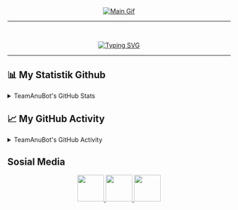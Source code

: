 <div align="center">
    <a href="https://teamanubot.github.io">
        <img src="https://media.tenor.com/2h5AqdpGfi0AAAAC/arlecchino-genshin-impact.gif" alt="Main Gif" />
    </a>
</div>

-----
<br>

<p align="center">
    <a href="https://teamanubot.github.io">
        <img src="https://readme-typing-svg.herokuapp.com?font=Fira&size=34&pause=1000&color=F70606&center=true&random=false&&width=900&lines=Hai+saya+Rivai;Kamu+bisa+panggil+saya+Munte;Hanya+manusia+biasa+yang+penasaran" alt="Typing SVG" />
    </a>
</p>

-----

📊 My Statistik Github
-----
<details>
    <summary>TeamAnuBot's GitHub Stats</summary>
    <table style="width:100%">
        <tr>
            <th style="position:relative;">
                <div style="position:absolute; left:50%; transform:translateX(-50%);">
                    <a href="https://teamanubot.github.io">
                        <img src="https://github-readme-stats.vercel.app/api?username=teamanubot&show_icons=true&theme=radical&hide_border=true&hide=issues,contribs" />
                    </a>
                </div>
            </th>
            <th style="position:relative;">
                <div style="position:absolute; left:50%; transform:translateX(-50%);">
                    <a href="https://teamanubot.github.io">
                        <img src="https://github-readme-stats.vercel.app/api/top-langs/?username=teamanubot&size_weight=0.5&count_weight=0.5&langs_count=10&show_icons=true&theme=radical&layout=compact" />
                    </a>
                </div>
            </th>
        </tr>
    </table>
</details>

📈 My GitHub Activity
-----
<details>
  <summary>TeamAnuBot's GitHub Activity</summary>
    <a href="https://teamanubot.github.io">
        <img alt="TeamAnuBot's Activity Graph" src="https://github-readme-activity-graph.vercel.app/graph?username=teamanubot&theme=chartreuse-dark&custom_title=TeamAnuBot's%20contribution%20graph&hide_border=true" />
    </a>
</details>

Sosial Media
-----
<p align="center">
    <a href="https://www.github.com/teamanubot" target="_blank" rel="noreferrer">
        <picture>
            <source media="(prefers-color-scheme: dark)" srcset="https://raw.githubusercontent.com/danielcranney/readme-generator/main/public/icons/socials/github-dark.svg" />
            <source media="(prefers-color-scheme: light)" srcset="https://raw.githubusercontent.com/danielcranney/readme-generator/main/public/icons/socials/github.svg" />
            <img src="https://raw.githubusercontent.com/danielcranney/readme-generator/main/public/icons/socials/github.svg" width="60" height="60" />
        </picture>
    </a>
    <a href="https://www.instagram.com/rivaimunte02" target="_blank" rel="noreferrer">
        <picture>
            <source media="(prefers-color-scheme: dark)" srcset="https://raw.githubusercontent.com/danielcranney/readme-generator/main/public/icons/socials/instagram-dark.svg" />
            <source media="(prefers-color-scheme: light)" srcset="https://raw.githubusercontent.com/danielcranney/readme-generator/main/public/icons/socials/instagram.svg" />
            <img src="https://raw.githubusercontent.com/danielcranney/readme-generator/main/public/icons/socials/instagram.svg" width="60" height="60" />
        </picture>
    </a>
    <a href="https://www.gitlab.com/teamanubot" target="_blank" rel="noreferrer">
        <picture>
            <source media="(prefers-color-scheme: dark)" srcset="https://images.ctfassets.net/xz1dnu24egyd/5VNS0QDlyHhsJnrAv9uO53/e4c4ade0e9a25c33c13cda7b5c6be67c/gitlab-logo-700.svg" />
            <source media="(prefers-color-scheme: light)" srcset="https://images.ctfassets.net/xz1dnu24egyd/3JZABhkTjUT76LCIclV7sH/17a92be9bce78c2adcc43e23aabb7ca1/gitlab-logo-500.svg" />
            <img src="https://images.ctfassets.net/xz1dnu24egyd/3JZABhkTjUT76LCIclV7sH/17a92be9bce78c2adcc43e23aabb7ca1/gitlab-logo-500.svg" width="60" height="60" />
        </picture>
    </a>
</p>